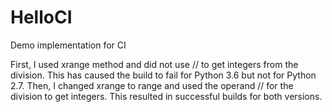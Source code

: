 # HelloCI
Demo implementation for CI


First, I used xrange method and did not use // to get integers from the division. This has caused the build to fail for Python 3.6 but not for Python 2.7.
Then, I changed xrange to range and used the operand // for the division to get integers. This resulted in successful builds for both versions.
